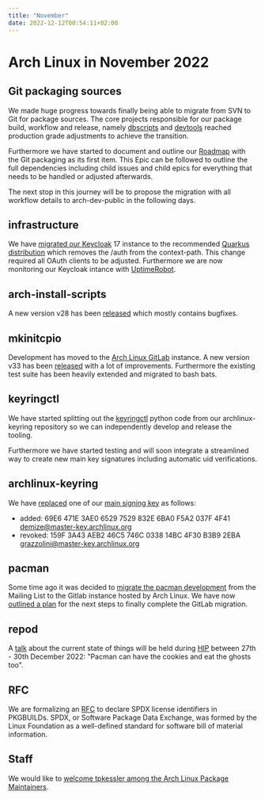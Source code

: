 ```yaml
---
title: "November"
date: 2022-12-12T00:54:11+02:00
---
```


# Arch Linux in November 2022

## Git packaging sources

We made huge progress towards finally being able to migrate from SVN to Git for
package sources. The core projects responsible for our package build, workflow
and release, namely [dbscripts][0] and [devtools][1] reached production grade
adjustments to achieve the transition.

Furthermore we have started to document and outline our [Roadmap][2] with the
Git packaging as its first item. This Epic can be followed to outline the full
dependencies including child issues and child epics for everything that needs
to be handled or adjusted afterwards.

The next stop in this journey will be to propose the migration with all
workflow details to arch-dev-public in the following days.

## infrastructure

We have [migrated our Keycloak][3] 17 instance to the recommended [Quarkus
distribution][4] which removes the /auth from the context-path. This change
required all OAuth clients to be adjusted. Furthermore we are now monitoring
our Keycloak intance with [UptimeRobot][5].

## arch-install-scripts

A new version v28 has been [released][6] which mostly contains bugfixes.

## mkinitcpio

Development has moved to the [Arch Linux GitLab][7] instance. A new version v33
has been [released][8] with a lot of improvements. Furthermore the existing
test suite has been heavily extended and migrated to bash bats.

## keyringctl

We have started splitting out the [keyringctl][9] python code from our
archlinux-keyring repository so we can independently develop and release the
tooling.

Furthermore we have started testing and will soon integrate a streamlined way
to create new main key signatures including automatic uid verifications.

## archlinux-keyring

We have [replaced][10] one of our [main signing key][11] as follows:

- added: 69E6 471E 3AE0 6529 7529  832E 6BA0 F5A2 037F 4F41
  demize@master-key.archlinux.org
- revoked: 159F 3A43 AEB2 46C5 746C  0338 14BC 4F30 B3B9 2EBA
  grazzolini@master-key.archlinux.org

## pacman

Some time ago it was decided to [migrate the pacman development][12] from the
Mailing List to the Gitlab instance hosted by Arch Linux. We have now [outlined
a plan][13] for the next steps to finally complete the GitLab migration.

## repod

A [talk][14] about the current state of things will be held during [HIP][15] between
27th - 30th December 2022: "Pacman can have the cookies and eat the ghosts too".

## RFC

We are formalizing an [RFC][16] to declare SPDX license identifiers in
PKGBUILDs. SPDX, or Software Package Data Exchange, was formed by the Linux
Foundation as a well-defined standard for software bill of material
information.

## Staff

We would like to [welcome tpkessler among the Arch Linux Package
Maintainers][17].

[0]: https://gitlab.archlinux.org/archlinux/dbscripts/-/merge_requests/37
[1]: https://gitlab.archlinux.org/archlinux/devtools/-/merge_requests/126
[2]: https://gitlab.archlinux.org/groups/archlinux/-/epics/7
[3]: https://gitlab.archlinux.org/archlinux/infrastructure/-/merge_requests/655
[4]: https://www.keycloak.org/migration/migrating-to-quarkus
[5]: https://status.archlinux.org/
[6]: https://github.com/archlinux/arch-install-scripts/releases/tag/v28
[7]: https://gitlab.archlinux.org/archlinux/mkinitcpio/mkinitcpio
[8]: https://lists.archlinux.org/archives/list/arch-projects@lists.archlinux.org/thread/XI2EBOVL6RS6TQTKCRDY7NY5TDBWRY5H/
[9]: https://gitlab.archlinux.org/archlinux/keyringctl
[10]: https://gitlab.archlinux.org/archlinux/archlinux-keyring/-/merge_requests/183
[11]: https://gitlab.archlinux.org/archlinux/archlinux-keyring/-/merge_requests/178
[12]: https://gitlab.archlinux.org/pacman/pacman
[13]: https://lists.archlinux.org/archives/list/pacman-dev@lists.archlinux.org/thread/XAMX6OEIQZM5BC37MUOPNFZ2RENWYMKU/
[14]: https://hip-berlin.de
[15]: https://pretalx.c3voc.de/hip-berlin-2022/talk/HCNL3V/
[16]: https://gitlab.archlinux.org/archlinux/rfcs/-/merge_requests/16
[17]: https://lists.archlinux.org/archives/list/aur-general@lists.archlinux.org/thread/3HLMZQBHIFASXSCGHCNS3PCP3BMKMMUU/
